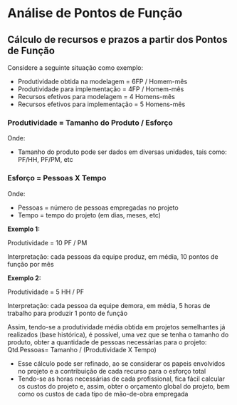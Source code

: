 # Análise de Pontos de Função

## Cálculo de recursos e prazos a partir dos Pontos de Função

Considere a seguinte situação como exemplo:

- Produtividade obtida na modelagem = 6FP / Homem-mês
- Produtividade para implementação = 4FP / Homem-mês
- Recursos efetivos para modelagem = 4 Homens-mês
- Recursos efetivos para implementação = 5 Homens-mês

### Produtividade = Tamanho do Produto / Esforço

Onde:
- Tamanho do produto pode ser dados em diversas unidades, tais como: PF/HH, PF/PM, etc


### Esforço = Pessoas X Tempo

Onde:
- Pessoas = número de pessoas empregadas no projeto
- Tempo = tempo do projeto (em dias, meses, etc)

**Exemplo 1:**

Produtividade = 10 PF / PM

Interpretação: cada pessoas da equipe produz, em média, 10 pontos de função por mês

**Exemplo 2:**

Produtividade = 5 HH / PF

Interpretação: cada pessoa da equipe demora, em média, 5 horas de trabalho para produzir 1 ponto de função

Assim, tendo-se a produtividade média obtida em projetos semelhantes já realizados (base histórica), é possível, uma vez que se tenha o tamanho do produto, obter a quantidade de pessoas necessárias para o projeto: 
Qtd.Pessoas= Tamanho / (Produtividade X Tempo)

- Esse cálculo pode ser refinado, ao se considerar os papeis envolvidos no projeto e a contribuição de cada recurso para o esforço total
- Tendo-se as horas necessárias de cada profissional, fica fácil calcular os custos do projeto e, assim, obter o orçamento global do projeto, bem como os custos de cada tipo de mão-de-obra empregada
